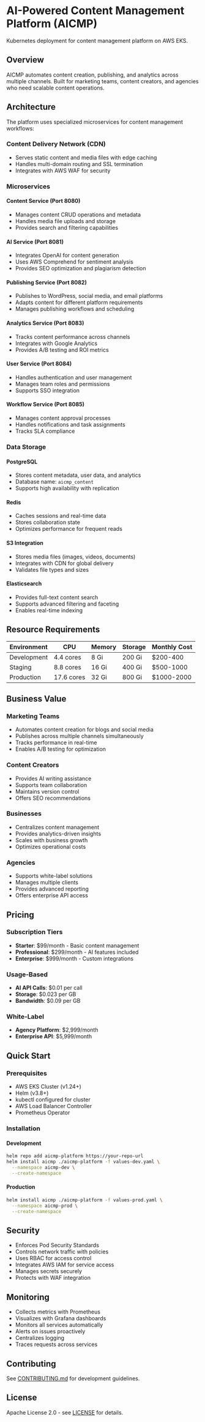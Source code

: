 # AI-Powered Content Management Platform (AICMP)

Kubernetes deployment for content management platform on AWS EKS.

## Overview

AICMP automates content creation, publishing, and analytics across multiple channels. Built for marketing teams, content creators, and agencies who need scalable content operations.

## Architecture

The platform uses specialized microservices for content management workflows:

### Content Delivery Network (CDN)
- Serves static content and media files with edge caching
- Handles multi-domain routing and SSL termination
- Integrates with AWS WAF for security

### Microservices

#### Content Service (Port 8080)
- Manages content CRUD operations and metadata
- Handles media file uploads and storage
- Provides search and filtering capabilities

#### AI Service (Port 8081)
- Integrates OpenAI for content generation
- Uses AWS Comprehend for sentiment analysis
- Provides SEO optimization and plagiarism detection

#### Publishing Service (Port 8082)
- Publishes to WordPress, social media, and email platforms
- Adapts content for different platform requirements
- Manages publishing workflows and scheduling

#### Analytics Service (Port 8083)
- Tracks content performance across channels
- Integrates with Google Analytics
- Provides A/B testing and ROI metrics

#### User Service (Port 8084)
- Handles authentication and user management
- Manages team roles and permissions
- Supports SSO integration

#### Workflow Service (Port 8085)
- Manages content approval processes
- Handles notifications and task assignments
- Tracks SLA compliance

### Data Storage

#### PostgreSQL
- Stores content metadata, user data, and analytics
- Database name: `aicmp_content`
- Supports high availability with replication

#### Redis
- Caches sessions and real-time data
- Stores collaboration state
- Optimizes performance for frequent reads

#### S3 Integration
- Stores media files (images, videos, documents)
- Integrates with CDN for global delivery
- Validates file types and sizes

#### Elasticsearch
- Provides full-text content search
- Supports advanced filtering and faceting
- Enables real-time indexing

## Resource Requirements

| Environment | CPU | Memory | Storage | Monthly Cost |
|-------------|-----|--------|---------|--------------|
| Development | 4.4 cores | 8 Gi | 200 Gi | $200-400 |
| Staging | 8.8 cores | 16 Gi | 400 Gi | $500-1000 |
| Production | 17.6 cores | 32 Gi | 800 Gi | $1000-2000 |

## Business Value

### Marketing Teams
- Automates content creation for blogs and social media
- Publishes across multiple channels simultaneously
- Tracks performance in real-time
- Enables A/B testing for optimization

### Content Creators
- Provides AI writing assistance
- Supports team collaboration
- Maintains version control
- Offers SEO recommendations

### Businesses
- Centralizes content management
- Provides analytics-driven insights
- Scales with business growth
- Optimizes operational costs

### Agencies
- Supports white-label solutions
- Manages multiple clients
- Provides advanced reporting
- Offers enterprise API access

## Pricing

### Subscription Tiers
- **Starter**: $99/month - Basic content management
- **Professional**: $299/month - AI features included
- **Enterprise**: $999/month - Custom integrations

### Usage-Based
- **AI API Calls**: $0.01 per call
- **Storage**: $0.023 per GB
- **Bandwidth**: $0.09 per GB

### White-Label
- **Agency Platform**: $2,999/month
- **Enterprise API**: $5,999/month

## Quick Start

### Prerequisites
- AWS EKS Cluster (v1.24+)
- Helm (v3.8+)
- kubectl configured for cluster
- AWS Load Balancer Controller
- Prometheus Operator

### Installation

#### Development
```bash
helm repo add aicmp-platform https://your-repo-url
helm install aicmp ./aicmp-platform -f values-dev.yaml \
  --namespace aicmp-dev \
  --create-namespace
```

#### Production
```bash
helm install aicmp ./aicmp-platform -f values-prod.yaml \
  --namespace aicmp-prod \
  --create-namespace
```

## Security

- Enforces Pod Security Standards
- Controls network traffic with policies
- Uses RBAC for access control
- Integrates AWS IAM for service access
- Manages secrets securely
- Protects with WAF integration

## Monitoring

- Collects metrics with Prometheus
- Visualizes with Grafana dashboards
- Monitors all services automatically
- Alerts on issues proactively
- Centralizes logging
- Traces requests across services

## Contributing

See [CONTRIBUTING.md](CONTRIBUTING.md) for development guidelines.

## License

Apache License 2.0 - see [LICENSE](LICENSE) for details. 